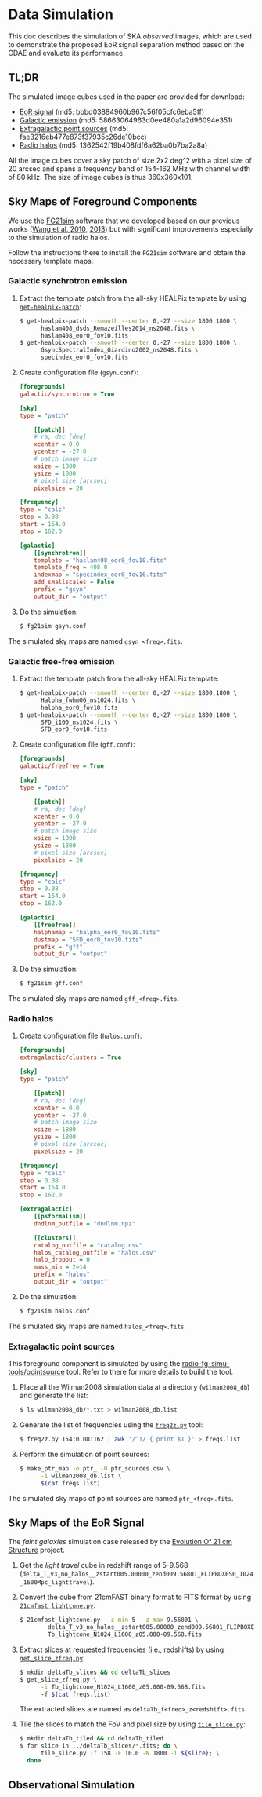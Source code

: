 Data Simulation
===============

This doc describes the simulation of SKA *observed* images, which are
used to demonstrate the proposed EoR signal separation method based on
the CDAE and evaluate its performance.

TL;DR
-----
The simulated image cubes used in the paper are provided for download:

* [EoR signal](../data/eor.uvcut_b158c80_n360-cube.fits)
  (md5: bbbd03884960b967c56f05cfc6eba5ff)
* [Galactic emission](../data/gal.uvcut_b158c80_n360-cube.fits)
  (md5: 58663064963d0ee480a1a2d96094e351)
* [Extragalactic point sources](../data/ptr.uvcut_b158c80_n360-cube.fits)
  (md5: fae3216eb477e873f37935c26de10bcc)
* [Radio halos](../data/halos.uvcut_b158c80_n360-cube.fits)
  (md5: 1362542f19b408fdf6a62ba0b7ba2a8a)

All the image cubes cover a sky patch of size 2x2 deg^2 with a pixel
size of 20 arcsec and spans a frequency band of 154-162 MHz with channel
width of 80 kHz.
The size of image cubes is thus 360x360x101.


Sky Maps of Foreground Components
---------------------------------
We use the [FG21sim](https://github.com/liweitianux/fg21sim) software
that we developed based on our previous works
([Wang et al. 2010](http://adsabs.harvard.edu/abs/2010ApJ...723..620W),
[2013](http://adsabs.harvard.edu/abs/2013ApJ...763...90W))
but with significant improvements especially to the simulation of
radio halos.

Follow the instructions there to install the `FG21sim` software and
obtain the necessary template maps.

### Galactic synchrotron emission

1. Extract the template patch from the all-sky HEALPix template by using
   [`get-healpix-patch`](https://github.com/liweitianux/fg21sim/blob/master/bin/get-healpix-patch):

    ```sh
    $ get-healpix-patch --smooth --center 0,-27 --size 1800,1800 \
          haslam408_dsds_Remazeilles2014_ns2048.fits \
          haslam408_eor0_fov10.fits
    $ get-healpix-patch --smooth --center 0,-27 --size 1800,1800 \
          GsyncSpectralIndex_Giardino2002_ns2048.fits \
          specindex_eor0_fov10.fits
    ```

2. Create configuration file (`gsyn.conf`):

    ```ini
    [foregrounds]
    galactic/synchrotron = True

    [sky]
    type = "patch"

        [[patch]]
        # ra, dec [deg]
        xcenter = 0.0
        ycenter = -27.0
        # patch image size
        xsize = 1800
        ysize = 1800
        # pixel size [arcsec]
        pixelsize = 20

    [frequency]
    type = "calc"
    step = 0.08
    start = 154.0
    stop = 162.0

    [galactic]
        [[synchrotron]]
        template = "haslam408_eor0_fov10.fits"
        template_freq = 408.0
        indexmap = "specindex_eor0_fov10.fits"
        add_smallscales = False
        prefix = "gsyn"
        output_dir = "output"
    ```

3. Do the simulation:

    ```sh
    $ fg21sim gsyn.conf
    ```

The simulated sky maps are named `gsyn_<freq>.fits`.


### Galactic free-free emission

1. Extract the template patch from the all-sky HEALPix template:

    ```sh
    $ get-healpix-patch --smooth --center 0,-27 --size 1800,1800 \
          Halpha_fwhm06_ns1024.fits \
          halpha_eor0_fov10.fits
    $ get-healpix-patch --smooth --center 0,-27 --size 1800,1800 \
          SFD_i100_ns1024.fits \
          SFD_eor0_fov10.fits
    ```

2. Create configuration file (`gff.conf`):

    ```ini
    [foregrounds]
    galactic/freefree = True

    [sky]
    type = "patch"

        [[patch]]
        # ra, dec [deg]
        xcenter = 0.0
        ycenter = -27.0
        # patch image size
        xsize = 1800
        ysize = 1800
        # pixel size [arcsec]
        pixelsize = 20

    [frequency]
    type = "calc"
    step = 0.08
    start = 154.0
    stop = 162.0

    [galactic]
        [[freefree]]
        halphamap = "halpha_eor0_fov10.fits"
        dustmap = "SFD_eor0_fov10.fits"
        prefix = "gff"
        output_dir = "output"
    ```

3. Do the simulation:

    ```sh
    $ fg21sim gff.conf
    ```

The simulated sky maps are named `gff_<freq>.fits`.


### Radio halos

1. Create configuration file (`halos.conf`):

    ```ini
    [foregrounds]
    extragalactic/clusters = True

    [sky]
    type = "patch"

        [[patch]]
        # ra, dec [deg]
        xcenter = 0.0
        ycenter = -27.0
        # patch image size
        xsize = 1800
        ysize = 1800
        # pixel size [arcsec]
        pixelsize = 20

    [frequency]
    type = "calc"
    step = 0.08
    start = 154.0
    stop = 162.0

    [extragalactic]
        [[psformalism]]
        dndlnm_outfile = "dndlnm.npz"

        [[clusters]]
        catalog_outfile = "catalog.csv"
        halos_catalog_outfile = "halos.csv"
        halo_dropout = 0
        mass_min = 2e14
        prefix = "halos"
        output_dir = "output"
    ```

2. Do the simulation:

    ```sh
    $ fg21sim halos.conf
    ```

The simulated sky maps are named `halos_<freq>.fits`.


### Extragalactic point sources

This foreground component is simulated by using the
[radio-fg-simu-tools/pointsource](https://github.com/liweitianux/radio-fg-simu-tools/tree/master/pointsource)
tool.  Refer to there for more details to build the tool.

1. Place all the Wilman2008 simulation data at a directory (`wilman2008_db`)
   and generate the list:

    ```sh
    $ ls wilman2008_db/*.txt > wilman2008_db.list
    ```

2. Generate the list of frequencies using the [`freq2z.py`](https://github.com/liweitianux/atoolbox/blob/master/astro/21cm/freq2z.py) tool:

    ```sh
    $ freq2z.py 154:0.08:162 | awk '/^1/ { print $1 }' > freqs.list
    ```

3. Perform the simulation of point sources:

    ```sh
    $ make_ptr_map -o ptr_ -O ptr_sources.csv \
          -i wilman2008_db.list \
          $(cat freqs.list)
    ```

The simulated sky maps of point sources are named `ptr_<freq>.fits`.


Sky Maps of the EoR Signal
--------------------------
The *faint galaxies* simulation case released by the
[Evolution Of 21 cm Structure](http://homepage.sns.it/mesinger/EOS.html)
project.

1. Get the *light travel* cube in redshift range of 5-9.568
   (`delta_T_v3_no_halos__zstart005.00000_zend009.56801_FLIPBOXES0_1024_1600Mpc_lighttravel`).

2. Convert the cube from 21cmFAST binary format to FITS format by using
   [`21cmfast_lightcone.py`](https://github.com/liweitianux/atoolbox/blob/master/astro/21cm/21cmfast_lightcone.py):

    ```sh
    $ 21cmfast_lightcone.py --z-min 5 --z-max 9.56801 \
            delta_T_v3_no_halos__zstart005.00000_zend009.56801_FLIPBOXES0_1024_1600Mpc_lighttravel \
            Tb_lightcone_N1024_L1600_z05.000-09.568.fits
    ```

3. Extract slices at requested frequencies (i.e., redshifts) by using
   [`get_slice_zfreq.py`](https://github.com/liweitianux/atoolbox/blob/master/astro/21cm/get_slice_zfreq.py):

    ```sh
    $ mkdir deltaTb_slices && cd deltaTb_slices
    $ get_slice_zfreq.py \
          -i Tb_lightcone_N1024_L1600_z05.000-09.568.fits
          -f $(cat freqs.list)
    ```

   The extracted slices are named as `deltaTb_f<freq>_z<redshift>.fits`.

4. Tile the slices to match the FoV and pixel size by using
   [`tile_slice.py`](https://github.com/liweitianux/atoolbox/blob/master/astro/21cm/tile_slice.py):

    ```sh
    $ mkdir deltaTb_tiled && cd deltaTb_tiled
    $ for slice in ../deltaTb_slices/*.fits; do \
          tile_slice.py -f 158 -F 10.0 -N 1800 -i ${slice}; \
      done
    ```


Observational Simulation
------------------------
